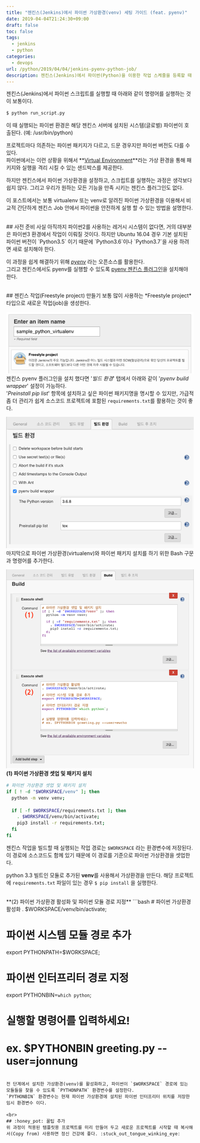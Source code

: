 ```yaml
---
title: "젠킨스(Jenkins)에서 파이썬 가상환경(venv) 세팅 가이드 (feat. pyenv)"
date: 2019-04-04T21:24:30+09:00
draft: false
toc: false
tags:
  - jenkins
  - python
categories:
  - devops
url: /python/2019/04/04/jenkins-pyenv-python-job/
description: 젠킨스(Jenkins)에서 파이썬(Python)을 이용한 작업 스케줄을 등록할 때 빈번하게 설정하는 파이썬 가상 환경(venv) 세팅 가이드 (feat. pyenv)
---
```


젠킨스(Jenkins)에서 파이썬 스크립트를 실행할 때 아래와 같이 명령어를 실행하는 것이 보통이다.
```bash
$ python run_script.py
```
이 때 실행되는 파이썬 환경은 해당 젠킨스 서버에 설치된 시스템(글로벌) 파이썬이 호출된다. (예: /usr/bin/python)

프로젝트마다 의존하는 파이썬 패키지가 다르고, 드문 경우지만 파이썬 버전도 다를 수 있다.  
파이썬에서는 이런 상황을 위해서 **[Virtual Environment](https://docs.python.org/ko/3.7/glossary.html#term-virtual-environment)**라는 가상 환경을 통해 패키지와 실행을 격리 시킬 수 있는 샌드박스를 제공한다.

하지만 젠킨스에서 파이썬 가상환경을 설정하고, 스크립트를 실행하는 과정은 생각보다 쉽지 않다. 그리고 우리가 원하는 모든 기능을 만족 시키는 젠킨스 플러그인도 없다.

이 포스트에서는 보통 virtualenv 또는 venv로 알려진 파이썬 가상환경을 이용해서 비교적 간단하게 젠킨스 Job 안에서 파이썬을 안전하게 실행 할 수 있는 방법을 설명한다.

<br>
## 사전 준비
사실 아직까지 파이썬2를 사용하는 레거시 시스템이 없다면, 거의 대부분은 파이썬3 환경에서 작업이 이뤄질 것이다. 하지만 Ubuntu 16.04 경우 기본 설치된 파이썬 버전이 `Python3.5` 이기 때문에 `Python3.6`이나 `Python3.7`을 사용 하려면 새로 설치해야 한다.

이 과정을 쉽게 해결하기 위해 *[pyenv](https://github.com/pyenv/pyenv)* 라는 오픈소스를 활용한다.  
그리고 젠킨스에서도 pyenv를 실행할 수 있도록 [pyenv 젠킨스 플러그인](https://wiki.jenkins-ci.org/display/JENKINS/Pyenv+Plugin)을 설치해야 한다.

<br>
## 젠킨스 작업(Freestyle project) 만들기
보통 많이 사용하는 *Freestyle project* 타입으로 새로운 작업(job)을 생성한다.

![](jenkins_new_freestyle_job.png)
<br>
젠킨스 pyenv 플러그인을 설치 했다면 '*빌드 환경*' 탭에서 아래와 같이 '*pyenv build wrapper*' 설정이 가능하다.  
'*Preinstall pip list*' 항목에 설치하고 싶은 파이썬 패키지명을 명시할 수 있지만, 가급적 좀 더 관리가 쉽게 소스코드 프로젝트에 포함된 `requirements.txt`를 활용하는 것이 좋다.

![](jenkins_freestyle_job_build_environment.png)
<br>
마지막으로 파이썬 가상환경(virtualenv)와 파이썬 패키지 설치를 하기 위한 Bash 구문과 명령어를 추가한다.

![](jenkins_freestyle_job_execute_shell.png)
<br>
**(1) 파이썬 가상환경 셋업 및 패키지 설치**
```bash
# 파이썬 가상환경 셋업 및 패키지 설치
if [ ! -d "$WORKSPACE/venv" ]; then
  python -m venv venv;
 
  if [ -f $WORKSPACE/requirements.txt ]; then
    . $WORKSPACE/venv/bin/activate;
    pip3 install -r requirements.txt;
  fi
fi
```
젠킨스 작업을 빌드할 때 실행되는 작업 경로는 `$WORKSPACE` 라는 환경변수에 저장된다.  
이 경로에 소스코드도 함께 있기 때문에 이 경로를 기준으로 파이썬 가상환경을 셋업한다.

python 3.3 빌트인 모듈로 추가된 **venv**를 사용해서 가상환경을 만든다. 
해당 프로젝트에 `requirements.txt` 파일이 있는 경우 `$ pip install` 을 실행한다.

<br>
**(2) 파이썬 가상환경 활성화 및 파이썬 모듈 경로 지정**
```bash
# 파이썬 가상환경 활성화
. $WORKSPACE/venv/bin/activate;
 
# 파이썬 시스템 모듈 경로 추가
export PYTHONPATH=$WORKSPACE;
 
# 파이썬 인터프리터 경로 지정
export PYTHONBIN=`which python`;
 
 
# 실행할 명령어를 입력하세요!
# ex. $PYTHONBIN greeting.py --user=jonnung
```

전 단계에서 설치한 가상환경(venv)를 활성화하고, 파이썬이 `$WORKSPACE` 경로에 있는 모듈들을 찾을 수 있도록 `PYTHONPATH` 환경변수를 설정한다.  
`PYTHONBIN` 환경변수는 현재 파이썬 가상환경에 설치된 파이썬 인터프리터 위치를 저장한 임시 환경변수 이다.

<br>
## :honey_pot: 꿀팁 추가
위 과정이 적용된 템플릿용 프로젝트를 미리 만들어 두고 새로운 프로젝트를 시작할 때 복사해서(Copy from) 사용하면 정신 건강에 좋다. :stuck_out_tongue_winking_eye:
